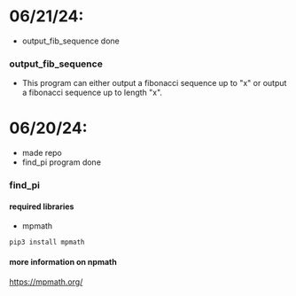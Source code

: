 06/21/24:
=====
- output_fib_sequence done

### output_fib_sequence
- This program can either output a fibonacci sequence up to "x" or output a fibonacci sequence up to length "x".



06/20/24:
=====
-  made repo
- find_pi program done

### find_pi
#### required libraries
- mpmath
```
pip3 install mpmath
```

#### more information on npmath
https://mpmath.org/
